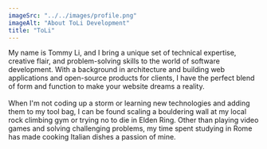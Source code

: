 ```yaml
---
imageSrc: "../../images/profile.png"
imageAlt: "About ToLi Development"
title: "ToLi"
---
```


My name is Tommy Li, and I bring a unique set of technical expertise, creative flair, and problem-solving skills to the world of software development. With a background in architecture and building web applications and open-source products for clients, I have the perfect blend of form and function to make your website dreams a reality.
<br />
<br />
When I'm not coding up a storm or learning new technologies and adding them to my tool bag, I can be found scaling a bouldering wall at my local rock climbing gym or trying no to die in Elden Ring. Other than playing video games and solving challenging problems, my time spent studying in Rome has made cooking Italian dishes a passion of mine.